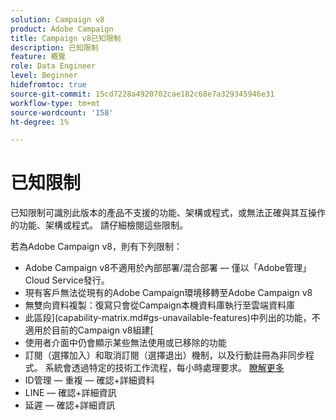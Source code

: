 ```yaml
---
solution: Campaign v8
product: Adobe Campaign
title: Campaign v8已知限制
description: 已知限制
feature: 概覽
role: Data Engineer
level: Beginner
hidefromtoc: true
source-git-commit: 15cd7228a4920702cae182c68e7a329345946e31
workflow-type: tm+mt
source-wordcount: '158'
ht-degree: 1%

---
```


# 已知限制

已知限制可識別此版本的產品不支援的功能、架構或程式，或無法正確與其互操作的功能、架構或程式。 請仔細檢閱這些限制。

若為Adobe Campaign v8，則有下列限制：

* Adobe Campaign v8不適用於內部部署/混合部署 — 僅以「Adobe管理」Cloud Service發行。
* 現有客戶無法從現有的Adobe Campaign環境移轉至Adobe Campaign v8
* 無雙向資料複製：復寫只會從Campaign本機資料庫執行至雲端資料庫
* 此區段](capability-matrix.md#gs-unavailable-features)中列出的功能，不適用於目前的Campaign v8組建[
* 使用者介面中仍會顯示某些無法使用或已移除的功能
* 訂閱（選擇加入）和取消訂閱（選擇退出）機制，以及行動註冊為非同步程式。 系統會透過特定的技術工作流程，每小時處理要求。 [瞭解更多](../config/replication.md#tech-wf)
* ID管理 — 重複 — 確認+詳細資料
* LINE — 確認+詳細資訊
* 延遲 — 確認+詳細資訊
